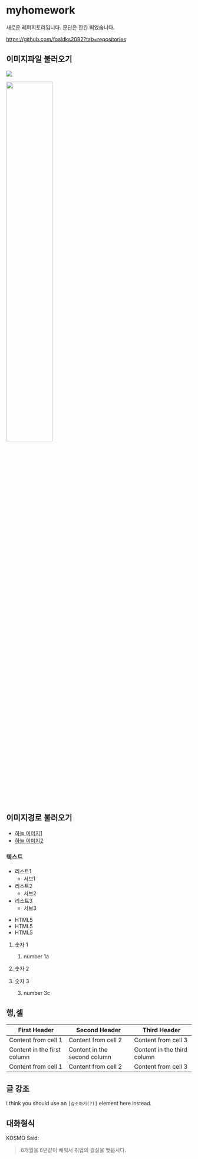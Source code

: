 # myhomework

새로운 레퍼지토리입니다.
문단은 한칸 띄었습니다.

https://github.com/foaldks2092?tab=repositories 


## 이미지파일 불러오기


![](https://cafeptthumb-phinf.pstatic.net/MjAxOTExMDhfMjkw/MDAxNTczMTczNzc4OTMw.jCjEleXMLg0fSQYNlPP3GinTLCW_UOxh4070aLol4l0g.XQwKqXsKD5z-C9t7seTROk6tZrxqs6CwA_R3yrAa3sgg.JPEG/externalFile.jpg?type=w800)





<img src = "https://cafeptthumb-phinf.pstatic.net/MjAxOTExMDhfMjkw/MDAxNTczMTczNzc4OTMw.jCjEleXMLg0fSQYNlPP3GinTLCW_UOxh4070aLol4l0g.XQwKqXsKD5z-C9t7seTROk6tZrxqs6CwA_R3yrAa3sgg.JPEG/externalFile.jpg?type=w800"
width = "50%">





## 이미지경로 불러오기
- [하늘 이미지1](./secondfile.md)
- [하늘 이미지2](secondfile.md)


### 텍스트

  - 리스트1
     - 서브1
  - 리스트2
     - 서브2
  - 리스트3
     - 서브3

<ul>
    <li> HTML5 </li> 
    <li> HTML5 </li> 
    <li> HTML5 </li> 
</ul>


1. 숫자 1 
      1. number 1a

2. 숫자 2
3. 숫자 3
     
     3. number 3c


## 행,셀

First Header | Second Header | Third Header
------------ | ------------- | -------------
Content from cell 1 | Content from cell 2 | Content from cell 3
Content in the first column | Content in the second column | Content in the third column
Content from cell 1 | Content from cell 2 | Content from cell 3

## 글 강조

I think you should use an
`[강조하기(?)]` element here instead.

## 대화형식

KOSMO Said:

> 6개월을 6년같이 배워서
> 취업의 결실을 맺읍시다.





